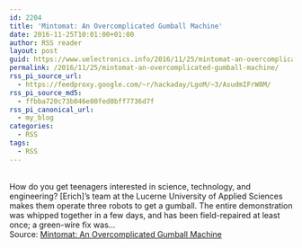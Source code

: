 ```yaml
---
id: 2204
title: 'Mintomat: An Overcomplicated Gumball Machine'
date: 2016-11-25T10:01:00+01:00
author: RSS reader
layout: post
guid: https://www.uelectronics.info/2016/11/25/mintomat-an-overcomplicated-gumball-machine/
permalink: /2016/11/25/mintomat-an-overcomplicated-gumball-machine/
rss_pi_source_url:
  - https://feedproxy.google.com/~r/hackaday/LgoM/~3/AsudmIFrW8M/
rss_pi_source_md5:
  - ffbba720c73b046e00fed0bff7736d7f
rss_pi_canonical_url:
  - my_blog
categories:
  - RSS
tags:
  - RSS
---
```

&#013;  
How do you get teenagers interested in science, technology, and engineering? [Erich]’s team at the Lucerne University of Applied Sciences makes them operate three robots to get a gumball. The entire demonstration was whipped together in a few days, and has been field-repaired at least once; a green-wire fix was…&#013;  
Source: <a href="https://feedproxy.google.com/~r/hackaday/LgoM/~3/AsudmIFrW8M/" target="_blank">Mintomat: An Overcomplicated Gumball Machine</a>